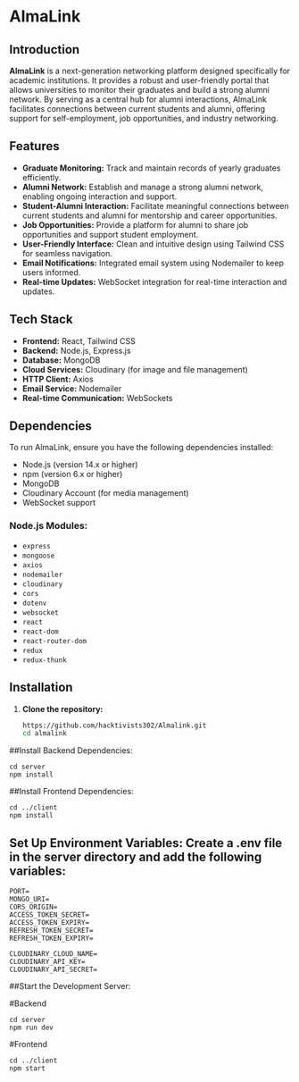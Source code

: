 # AlmaLink

## Introduction
**AlmaLink** is a next-generation networking platform designed specifically for academic institutions. It provides a robust and user-friendly portal that allows universities to monitor their graduates and build a strong alumni network. By serving as a central hub for alumni interactions, AlmaLink facilitates connections between current students and alumni, offering support for self-employment, job opportunities, and industry networking.

## Features
- **Graduate Monitoring:** Track and maintain records of yearly graduates efficiently.
- **Alumni Network:** Establish and manage a strong alumni network, enabling ongoing interaction and support.
- **Student-Alumni Interaction:** Facilitate meaningful connections between current students and alumni for mentorship and career opportunities.
- **Job Opportunities:** Provide a platform for alumni to share job opportunities and support student employment.
- **User-Friendly Interface:** Clean and intuitive design using Tailwind CSS for seamless navigation.
- **Email Notifications:** Integrated email system using Nodemailer to keep users informed.
- **Real-time Updates:** WebSocket integration for real-time interaction and updates.

## Tech Stack
- **Frontend:** React, Tailwind CSS
- **Backend:** Node.js, Express.js
- **Database:** MongoDB
- **Cloud Services:** Cloudinary (for image and file management)
- **HTTP Client:** Axios
- **Email Service:** Nodemailer
- **Real-time Communication:** WebSockets

## Dependencies
To run AlmaLink, ensure you have the following dependencies installed:
- Node.js (version 14.x or higher)
- npm (version 6.x or higher)
- MongoDB
- Cloudinary Account (for media management)
- WebSocket support

### Node.js Modules:
- `express`
- `mongoose`
- `axios`
- `nodemailer`
- `cloudinary`
- `cors`
- `dotenv`
- `websocket`
- `react`
- `react-dom`
- `react-router-dom`
- `redux`
- `redux-thunk`

## Installation

1. **Clone the repository:**
   ```bash
   https://github.com/hacktivists302/Almalink.git
   cd almalink


##Install Backend Dependencies:
```
cd server
npm install
```
   
##Install Frontend Dependencies:
```
cd ../client
npm install
```
## Set Up Environment Variables: Create a .env file in the server directory and add the following variables:
```
PORT=
MONGO_URI=
CORS_ORIGIN=
ACCESS_TOKEN_SECRET=
ACCESS_TOKEN_EXPIRY=
REFRESH_TOKEN_SECRET=
REFRESH_TOKEN_EXPIRY=

CLOUDINARY_CLOUD_NAME=
CLOUDINARY_API_KEY=
CLOUDINARY_API_SECRET=
```


##Start the Development Server:

#Backend
```
cd server
npm run dev
```

#Frontend
```
cd ../client
npm start
```



